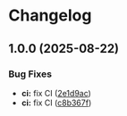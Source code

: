 # Changelog

## 1.0.0 (2025-08-22)


### Bug Fixes

* **ci:** fix CI ([2e1d9ac](https://github.com/asdf-community/asdf-regal/commit/2e1d9ac984731540cd440019955bb090b9fcdaea))
* **ci:** fix CI ([c8b367f](https://github.com/asdf-community/asdf-regal/commit/c8b367fa1e3db4ac258ee60f42ef11d2aa5d98b9))
